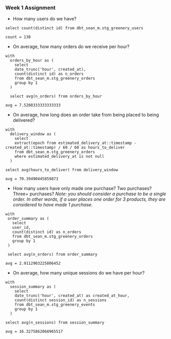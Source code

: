 ### Week 1 Assignment

- How many users do we have?
```
select count(distinct id) from dbt_sean_m.stg_greenery_users
```
`count = 130`

- On average, how many orders do we receive per hour?
```
with 
  orders_by_hour as (
    select
    date_trunc('hour', created_at),
    count(distinct id) as n_orders
    from dbt_sean_m.stg_greenery_orders
    group by 1
  )
  
  select avg(n_orders) from orders_by_hour
```
`avg = 7.5208333333333333`

- On average, how long does an order take from being placed to being delivered?
```
with
  delivery_window as (
    select
    extract(epoch from estimated_delivery_at::timestamp - created_at::timestamp) / 60 / 60 as hours_to_deliver
    from dbt_sean_m.stg_greenery_orders
    where estimated_delivery_at is not null
  )
  
select avg(hours_to_deliver) from delivery_window
```
`avg = 70.39490445859873`

- How many users have only made one purchase? Two purchases? Three+ purchases?
 _Note: you should consider a purchase to be a single order. In other words, if a user places one order for 3 products, they are considered to have made 1 purchase._
 ```
 with
  order_summary as (
    select
    user_id,
    count(distinct id) as n_orders
    from dbt_sean_m.stg_greenery_orders
    group by 1
  )
  
  select avg(n_orders) from order_summary
```
`avg = 2.9112903225806452`

- On average, how many unique sessions do we have per hour?
```
with
  session_summary as (
    select
    date_trunc('hour', created_at) as created_at_hour,
    count(distinct session_id) as n_sessions
    from dbt_sean_m.stg_greenery_events
    group by 1
  )

select avg(n_sessions) from session_summary
```
`avg = 16.3275862068965517`